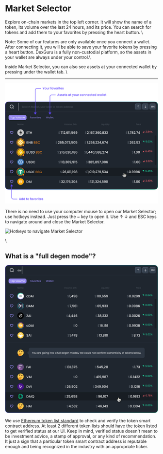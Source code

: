 # Market Selector

Explore on-chain markets in the top left corner. It will show the name of a token, its volume over the last 24 hours, and its price. You can search for tokens and add them to your favorites by pressing the heart button. \


Note: Some of our features are only available once you connect a wallet. After connecting it, you will be able to save your favorite tokens by pressing a heart button. DexGuru is a fully non-custodial platform, so the assets in your wallet are always under your control.\


Inside Market Selector, you can also see assets at your connected wallet by pressing under the wallet tab. \
****

![](../../.gitbook/assets/market-selector-01.png)

There is no need to use your computer mouse to open our Market Selector; use hotkeys instead. Just press the \~ key to open it. Use ↑  ↓ and ESC keys to navigate around and close the Market Selector.&#x20;

![Hotkeys to navigate Market Selector ](https://lh5.googleusercontent.com/XLtDJ\_A4cWseF\_EFRSMcq-2AFNjX33JlzFcRYhgCUaNvQBlBrdlXzULlx0FtpSGgi5NKZEaMYKzIqPCgxYfQiqHbycYlFg8bN8KCBnWAcEHl22pVEIL2FEePPfU0nI7wwdA7DB6l)

\


## What is a "full degen mode"?

![](<../../.gitbook/assets/market-selector (1).png>)

We use [Ethereum token list standard](https://tokenlists.org) to check and verify the token smart contract address. At least 2 different token lists should have the token listed to get verified status at our UI. Keep in mind, verified status doesn't mean to be investment advice, a stamp of approval, or any kind of recommendation. It just a sign that a particular token smart contract address is reputable enough and being recognized in the industry with an appropriate ticker.&#x20;
